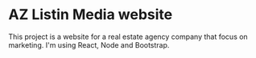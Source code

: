 # AZ Listin Media website

This project is a website for a real estate agency company that focus on marketing. I'm using React, Node and Bootstrap.
